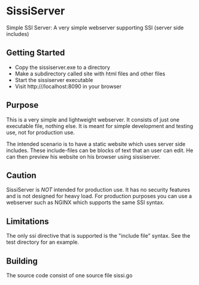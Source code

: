# SissiServer

Simple SSI Server: A very simple webserver supporting SSI (server side includes)

## Getting Started

- Copy the sissiserver.exe to a directory
- Make a subdirectory called site with html files and other files
- Start the sissiserver executable
- Visit http:///localhost:8090 in your browser

## Purpose
This is a very simple and lightweight webserver.
It consists of just one executable file, nothing else.
It is meant for simple development and testing use, not for production use.

The intended scenario is to have a static website which uses server side includes.
These include-files can be blocks of text that an user can edit.
He can then preview his website on his browser using sissiserver.

## Caution
SissiServer is *NOT* intended for production use.
It has no security features and is not designed for heavy load.
For production purposes you can use a webserver such as NGINX which supports the same SSI syntax.

## Limitations
The only ssi directive that is supported is the "include file" syntax.
See the test directory for an example.

## Building
The source code consist of one source file sissi.go
